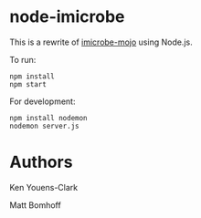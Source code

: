 # node-imicrobe

This is a rewrite of [imicrobe-mojo](https://github.com/hurwitzlab/imicrobe-mojo) using Node.js.

To run:
```
npm install
npm start
```

For development:
```
npm install nodemon
nodemon server.js
```

# Authors

Ken Youens-Clark

Matt Bomhoff
